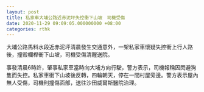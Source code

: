 ```yaml
---
layout: post
title: 私家車大埔公路近赤泥坪失控衝下山坡　司機受傷
date: 2020-11-29 09:09:05.000000000 +08:00
categories: rthk
---
```


大埔公路馬料水段近赤泥坪清晨發生交通意外，一架私家車懷疑失控衝上行人路後，撞毀欄桿衝下山坡，司機受傷清醒送院。

事發清晨6時許，肇事私家車當時向大埔方向行駛，警方表示，司機報稱因閃避狗隻而失控。私家車衝下山坡後反轉，四輪朝天，停在一間村屋旁邊。警方表示屋內無人受傷，司機則撞傷面部，送往沙田威爾斯醫院治理。

